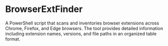 # BrowserExtFinder
A PowerShell script that scans and inventories browser extensions across Chrome, Firefox, and Edge browsers. The tool provides detailed information including extension names, versions, and file paths in an organized table format.
